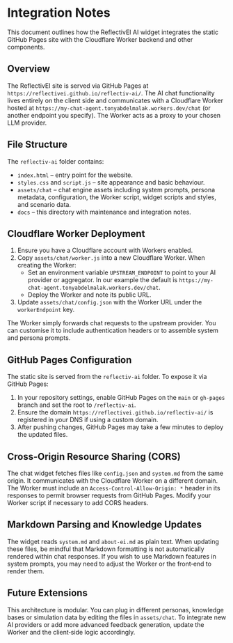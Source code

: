 # Integration Notes

This document outlines how the ReflectivEI AI widget integrates the static GitHub Pages site with the Cloudflare Worker backend and other components.

## Overview

The ReflectivEI site is served via GitHub Pages at `https://reflectivei.github.io/reflectiv-ai/`. The AI chat functionality lives entirely on the client side and communicates with a Cloudflare Worker hosted at `https://my-chat-agent.tonyabdelmalak.workers.dev/chat` (or another endpoint you specify). The Worker acts as a proxy to your chosen LLM provider.

## File Structure

The `reflectiv-ai` folder contains:

- `index.html` – entry point for the website.
- `styles.css` and `script.js` – site appearance and basic behaviour.
- `assets/chat` – chat engine assets including system prompts, persona metadata, configuration, the Worker script, widget scripts and styles, and scenario data.
- `docs` – this directory with maintenance and integration notes.

## Cloudflare Worker Deployment

1. Ensure you have a Cloudflare account with Workers enabled.
2. Copy `assets/chat/worker.js` into a new Cloudflare Worker. When creating the Worker:
   - Set an environment variable `UPSTREAM_ENDPOINT` to point to your AI provider or aggregator. In our example the default is `https://my-chat-agent.tonyabdelmalak.workers.dev/chat`.
   - Deploy the Worker and note its public URL.
3. Update `assets/chat/config.json` with the Worker URL under the `workerEndpoint` key.

The Worker simply forwards chat requests to the upstream provider. You can customise it to include authentication headers or to assemble system and persona prompts.

## GitHub Pages Configuration

The static site is served from the `reflectiv-ai` folder. To expose it via GitHub Pages:

1. In your repository settings, enable GitHub Pages on the `main` or `gh-pages` branch and set the root to `/reflectiv-ai`.
2. Ensure the domain `https://reflectivei.github.io/reflectiv-ai/` is registered in your DNS if using a custom domain.
3. After pushing changes, GitHub Pages may take a few minutes to deploy the updated files.

## Cross-Origin Resource Sharing (CORS)

The chat widget fetches files like `config.json` and `system.md` from the same origin. It communicates with the Cloudflare Worker on a different domain. The Worker must include an `Access-Control-Allow-Origin: *` header in its responses to permit browser requests from GitHub Pages. Modify your Worker script if necessary to add CORS headers.

## Markdown Parsing and Knowledge Updates

The widget reads `system.md` and `about-ei.md` as plain text. When updating these files, be mindful that Markdown formatting is not automatically rendered within chat responses. If you wish to use Markdown features in system prompts, you may need to adjust the Worker or the front‑end to render them.

## Future Extensions

This architecture is modular. You can plug in different personas, knowledge bases or simulation data by editing the files in `assets/chat`. To integrate new AI providers or add more advanced feedback generation, update the Worker and the client‑side logic accordingly.
